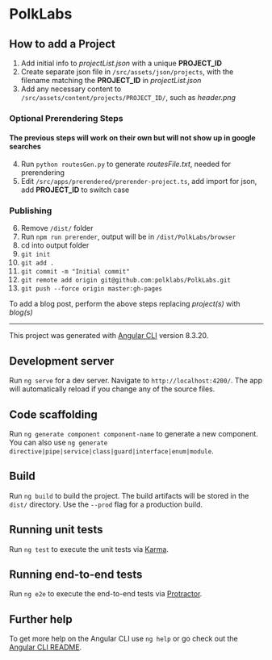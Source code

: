# PolkLabs

## How to add a Project

1. Add initial info to _projectList.json_ with a unique __PROJECT_ID__
2. Create separate json file in `/src/assets/json/projects`, with the filename matching the __PROJECT_ID__ in _projectList.json_
3. Add any necessary content to `/src/assets/content/projects/PROJECT_ID/`, such as _header.png_

### Optional Prerendering Steps
#### The previous steps will work on their own but will not show up in google searches

4. Run `python routesGen.py` to generate _routesFile.txt_, needed for prerendering
5. Edit `/src/apps/prerendered/prerender-project.ts`, add import for json, add __PROJECT_ID__ to switch case

### Publishing
6. Remove `/dist/` folder
7. Run `npm run prerender`, output will be in `/dist/PolkLabs/browser`
8. cd into output folder
9. `git init`
10. `git add .`
11. `git commit -m "Initial commit"`
12. `git remote add origin git@github.com:polklabs/PolkLabs.git`
13. `git push --force origin master:gh-pages`

To add a blog post, perform the above steps replacing _project(s)_ with _blog(s)_

---

This project was generated with [Angular CLI](https://github.com/angular/angular-cli) version 8.3.20.

## Development server

Run `ng serve` for a dev server. Navigate to `http://localhost:4200/`. The app will automatically reload if you change any of the source files.

## Code scaffolding

Run `ng generate component component-name` to generate a new component. You can also use `ng generate directive|pipe|service|class|guard|interface|enum|module`.

## Build

Run `ng build` to build the project. The build artifacts will be stored in the `dist/` directory. Use the `--prod` flag for a production build.

## Running unit tests

Run `ng test` to execute the unit tests via [Karma](https://karma-runner.github.io).

## Running end-to-end tests

Run `ng e2e` to execute the end-to-end tests via [Protractor](http://www.protractortest.org/).

## Further help

To get more help on the Angular CLI use `ng help` or go check out the [Angular CLI README](https://github.com/angular/angular-cli/blob/master/README.md).
